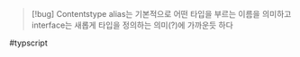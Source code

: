 > [!bug]
> Contentstype alias는 기본적으로 어떤 타입을 부르는 이름을 의미하고
interface는 새롭게 타입을 정의하는 의미(?)에 가까운듯 하다

#typscript
